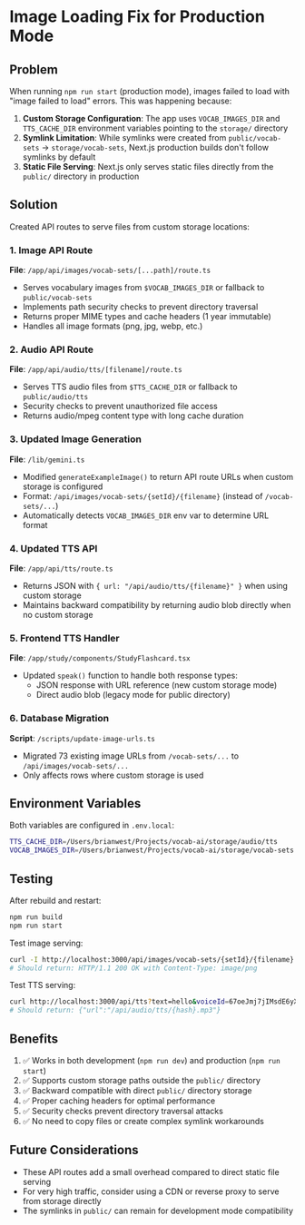 # Image Loading Fix for Production Mode

## Problem
When running `npm run start` (production mode), images failed to load with "image failed to load" errors. This was happening because:

1. **Custom Storage Configuration**: The app uses `VOCAB_IMAGES_DIR` and `TTS_CACHE_DIR` environment variables pointing to the `storage/` directory
2. **Symlink Limitation**: While symlinks were created from `public/vocab-sets` → `storage/vocab-sets`, Next.js production builds don't follow symlinks by default
3. **Static File Serving**: Next.js only serves static files directly from the `public/` directory in production

## Solution
Created API routes to serve files from custom storage locations:

### 1. Image API Route
**File**: `/app/api/images/vocab-sets/[...path]/route.ts`
- Serves vocabulary images from `$VOCAB_IMAGES_DIR` or fallback to `public/vocab-sets`
- Implements path security checks to prevent directory traversal
- Returns proper MIME types and cache headers (1 year immutable)
- Handles all image formats (png, jpg, webp, etc.)

### 2. Audio API Route
**File**: `/app/api/audio/tts/[filename]/route.ts`
- Serves TTS audio files from `$TTS_CACHE_DIR` or fallback to `public/audio/tts`
- Security checks to prevent unauthorized file access
- Returns audio/mpeg content type with long cache duration

### 3. Updated Image Generation
**File**: `/lib/gemini.ts`
- Modified `generateExampleImage()` to return API route URLs when custom storage is configured
- Format: `/api/images/vocab-sets/{setId}/{filename}` (instead of `/vocab-sets/...`)
- Automatically detects `VOCAB_IMAGES_DIR` env var to determine URL format

### 4. Updated TTS API
**File**: `/app/api/tts/route.ts`
- Returns JSON with `{ url: "/api/audio/tts/{filename}" }` when using custom storage
- Maintains backward compatibility by returning audio blob directly when no custom storage

### 5. Frontend TTS Handler
**File**: `/app/study/components/StudyFlashcard.tsx`
- Updated `speak()` function to handle both response types:
  - JSON response with URL reference (new custom storage mode)
  - Direct audio blob (legacy mode for public directory)

### 6. Database Migration
**Script**: `/scripts/update-image-urls.ts`
- Migrated 73 existing image URLs from `/vocab-sets/...` to `/api/images/vocab-sets/...`
- Only affects rows where custom storage is used

## Environment Variables
Both variables are configured in `.env.local`:
```bash
TTS_CACHE_DIR=/Users/brianwest/Projects/vocab-ai/storage/audio/tts
VOCAB_IMAGES_DIR=/Users/brianwest/Projects/vocab-ai/storage/vocab-sets
```

## Testing
After rebuild and restart:
```bash
npm run build
npm run start
```

Test image serving:
```bash
curl -I http://localhost:3000/api/images/vocab-sets/{setId}/{filename}.png
# Should return: HTTP/1.1 200 OK with Content-Type: image/png
```

Test TTS serving:
```bash
curl http://localhost:3000/api/tts?text=hello&voiceId=67oeJmj7jIMsdE6yXPr5
# Should return: {"url":"/api/audio/tts/{hash}.mp3"}
```

## Benefits
1. ✅ Works in both development (`npm run dev`) and production (`npm run start`)
2. ✅ Supports custom storage paths outside the `public/` directory
3. ✅ Backward compatible with direct `public/` directory storage
4. ✅ Proper caching headers for optimal performance
5. ✅ Security checks prevent directory traversal attacks
6. ✅ No need to copy files or create complex symlink workarounds

## Future Considerations
- These API routes add a small overhead compared to direct static file serving
- For very high traffic, consider using a CDN or reverse proxy to serve from storage directly
- The symlinks in `public/` can remain for development mode compatibility

